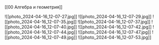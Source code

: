 [[00 Алгебра и геометрия]]

![[photo_2024-04-16_12-07-27.jpg]]
![[photo_2024-04-16_12-07-29.jpg]]
![[photo_2024-04-16_12-07-35.jpg]]
![[photo_2024-04-16_12-07-37.jpg]]
![[photo_2024-04-16_12-07-40.jpg]]
![[photo_2024-04-16_12-07-42.jpg]]
![[photo_2024-04-16_12-07-44.jpg]]
![[photo_2024-04-16_12-07-47.jpg]]
![[photo_2024-04-16_12-07-49.jpg]]
![[photo_2024-04-16_12-07-53.jpg]]
